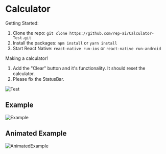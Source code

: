 # Calculator
Getting Started:
1. Clone the repo: ```git clone https://github.com/rep-ai/Calculator-Test.git```
2. Install the packages: ```npm install``` or ```yarn install```
3. Start React Native: ```react-native run-ios``` or ```react-native run-android```

Making a calculator!
1. Add the "Clear" button and it's functionality. It should reset the calculator.
2. Please fix the StatusBar.

![Test](screenshot)
## Example
![Example](https://github.com/rep-ai/Calculator/blob/master/screenshots/example.jpg?raw=true)
## Animated Example
![AnimatedExample](https://j.gifs.com/YvpRYA.gif)
